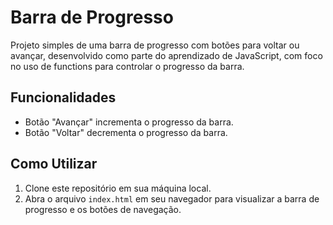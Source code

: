 # Barra de Progresso


Projeto simples de uma barra de progresso com botões para voltar ou avançar, desenvolvido como parte do aprendizado de JavaScript, com foco no uso de functions para controlar o progresso da barra.

## Funcionalidades

- Botão "Avançar" incrementa o progresso da barra.
- Botão "Voltar" decrementa o progresso da barra.

## Como Utilizar

1. Clone este repositório em sua máquina local.
2. Abra o arquivo `index.html` em seu navegador para visualizar a barra de progresso e os botões de navegação.



